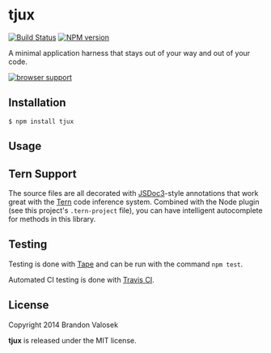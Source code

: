 # tjux

[![Build Status](https://travis-ci.org/bvalosek/tjux.png?branch=master)](https://travis-ci.org/bvalosek/tjux)
[![NPM version](https://badge.fury.io/js/tjux.png)](http://badge.fury.io/js/tjux)

A minimal application harness that stays out of your way and out of your code.

[![browser support](https://ci.testling.com/bvalosek/tjux.png)](https://ci.testling.com/bvalosek/tjux)

## Installation

```
$ npm install tjux
```

## Usage



## Tern Support

The source files are all decorated with [JSDoc3](http://usejsdoc.org/)-style
annotations that work great with the [Tern](http://ternjs.net/) code inference
system. Combined with the Node plugin (see this project's `.tern-project`
file), you can have intelligent autocomplete for methods in this library.

## Testing

Testing is done with [Tape](http://github.com/substack/tape) and can be run
with the command `npm test`.

Automated CI testing is done with [Travis
CI](https://travis-ci.org/bvalosek/tjux).

## License
Copyright 2014 Brandon Valosek

**tjux** is released under the MIT license.
